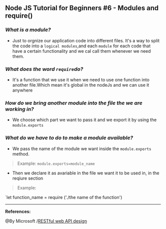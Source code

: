 ## **Node JS Tutorial for Beginners #6 - Modules and require()**

### ***What is a module?***

- Just to orgnize our application code into different files. It's a way to split the code into a `logical modules`,and each `module` for each code that have a certain functionality and we cal call them whenever we need them.

### ***What does the word `require`do?***

- It's  a function that we use it when we need to use one function into another file.Which mean it's global in the nodeJs and we can use it anywhere 

### ***How do we bring another module into the file the we are working in?***

- We choose which part we want to pass it and we export it by using the `module.exports`

### ***What do we have to do to make a module available?***

- We pass the name of the module we want inside the `module.exports` method.

>Example:
    `module.exports=module_name`
- Then we declare it as avariable in the file we want it to be used in, in the reqiure section 

>Example:

`let function_name = require ('./the name of the function')


----------------------------------------------------------------------

**References:**

@By Microsoft /[RESTful web API design](https://docs.microsoft.com/en-us/azure/architecture/best-practices/api-design)
